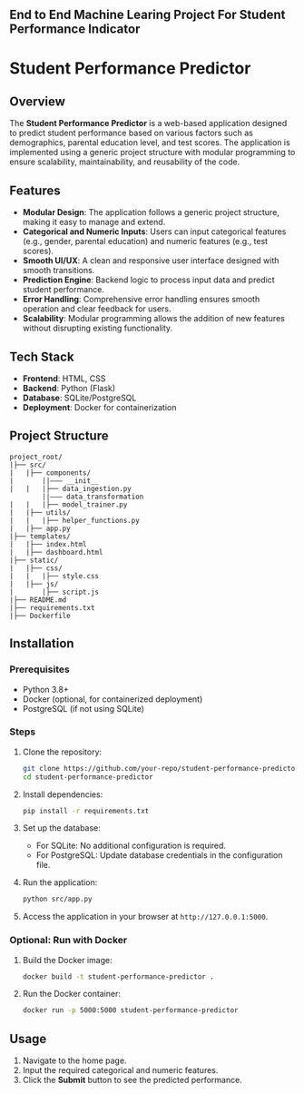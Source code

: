 ## End to End Machine Learing Project For Student Performance Indicator 
# Student Performance Predictor

## Overview
The **Student Performance Predictor** is a web-based application designed to predict student performance based on various factors such as demographics, parental education level, and test scores. The application is implemented using a generic project structure with modular programming to ensure scalability, maintainability, and reusability of the code.

## Features
- **Modular Design**: The application follows a generic project structure, making it easy to manage and extend.
- **Categorical and Numeric Inputs**: Users can input categorical features (e.g., gender, parental education) and numeric features (e.g., test scores).
- **Smooth UI/UX**: A clean and responsive user interface designed with smooth transitions.
- **Prediction Engine**: Backend logic to process input data and predict student performance.
- **Error Handling**: Comprehensive error handling ensures smooth operation and clear feedback for users.
- **Scalability**: Modular programming allows the addition of new features without disrupting existing functionality.

## Tech Stack
- **Frontend**: HTML, CSS
- **Backend**: Python (Flask)
- **Database**: SQLite/PostgreSQL
- **Deployment**: Docker for containerization

## Project Structure
```
project_root/
|├── src/
|   |├── components/
|       ||——— __init__
|   |   |├── data_ingestion.py
        ||——— data_transformation 
|   |   |├── model_trainer.py
|   |├── utils/
|   |   |├── helper_functions.py
|   |├── app.py
|├── templates/
|   |├── index.html
|   |├── dashboard.html
|├── static/
|   |├── css/
|   |   |├── style.css
|   |├── js/
|       |├── script.js
|├── README.md
|├── requirements.txt
|├── Dockerfile
```

## Installation
### Prerequisites
- Python 3.8+
- Docker (optional, for containerized deployment)
- PostgreSQL (if not using SQLite)

### Steps
1. Clone the repository:
    ```bash
    git clone https://github.com/your-repo/student-performance-predictor.git
    cd student-performance-predictor
    ```

2. Install dependencies:
    ```bash
    pip install -r requirements.txt
    ```

3. Set up the database:
    - For SQLite:
      No additional configuration is required.
    - For PostgreSQL:
      Update database credentials in the configuration file.

4. Run the application:
    ```bash
    python src/app.py
    ```

5. Access the application in your browser at `http://127.0.0.1:5000`.

### Optional: Run with Docker
1. Build the Docker image:
    ```bash
    docker build -t student-performance-predictor .
    ```

2. Run the Docker container:
    ```bash
    docker run -p 5000:5000 student-performance-predictor
    ```

## Usage
1. Navigate to the home page.
2. Input the required categorical and numeric features.
3. Click the **Submit** button to see the predicted performance.

